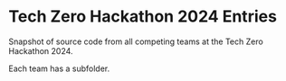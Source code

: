 # Tech Zero Hackathon 2024 Entries

Snapshot of source code from all competing teams at the Tech Zero Hackathon 2024.

Each team has a subfolder.
